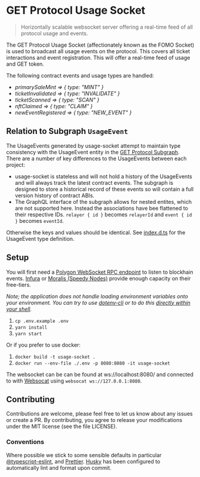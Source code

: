 # GET Protocol Usage Socket

> Horizontally scalable websocket server offering a real-time feed of all protocol usage and events.

The GET Protocol Usage Socket (affectionately known as the FOMO Socket) is used to broadcast all usage events on the protocol. This covers all ticket interactions and event registration. This will offer a real-time feed of usage and GET token.

The following contract events and usage types are handled:

- _primarySaleMint => { type: "MINT" }_
- _ticketInvalidated => { type: "INVALIDATE" }_
- _ticketScanned => { type: "SCAN" }_
- _nftClaimed => { type: "CLAIM" }_
- _newEventRegistered => { type: "NEW_EVENT" }_

## Relation to Subgraph `UsageEvent`

The UsageEvents generated by usage-socket attempt to maintain type consistency with the UsageEvent entity in the [GET Protocol Subgraph](https://github.com/GETProtocol/subgraph). There are a number of key differences to the UsageEvents between each project:

- usage-socket is stateless and will not hold a history of the UsageEvents and will always track the latest contract events. The subgraph is designed to store a historical record of these events so will contain a full version history of contract ABIs.
- The GraphQL interface of the subgraph allows for nested entites, which are not supported here. Instead the associations have bee flattened to their respective IDs. `relayer { id }` becomes `relayerId` and `event { id }` becomes `eventId`.

Otherwise the keys and values should be identical. See [index.d.ts](./index.d.ts) for the UsageEvent type definition.

## Setup

You will first need a [Polygon WebSocket RPC endpoint](https://docs.matic.network/docs/develop/network-details/network/) to listen to blockhain events. [Infura](https://infura.io/) or [Moralis (Speedy Nodes)](https://moralis.io/) provide enough capacity on their free-tiers.

_Note; the application does not handle loading environment variables onto your environment. You can try to use [dotenv-cli](https://www.npmjs.com/package/dotenv-cli) or to do this [directly within your shell](https://stackoverflow.com/a/20909045)._

1. `cp .env.example .env`
2. `yarn install`
3. `yarn start`

Or if you prefer to use docker:

1. `docker build -t usage-socket .`
2. `docker run --env-file ./.env -p 8080:8080 -it usage-socket`

The websocket can be can be found at ws://localhost:8080/ and connected to with [Websocat](https://github.com/vi/websocat) using `websocat ws://127.0.0.1:8080`.

## Contributing

Contributions are welcome, please feel free to let us know about any issues or create a PR. By contributing, you agree to release your modifications under the MIT license (see the file LICENSE).

### Conventions

Where possible we stick to some sensible defaults in particular [@typescript-eslint](https://www.npmjs.com/package/@typescript-eslint/eslint-plugin), and [Prettier](https://prettier.io/docs/en/index.html). [Husky](https://github.com/typicode/husky) has been configured to automatically lint and format upon commit.
